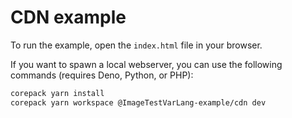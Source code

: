 # CDN example

To run the example, open the `index.html` file in your browser.

If you want to spawn a local webserver, you can use the following commands
(requires Deno, Python, or PHP):

```sh
corepack yarn install
corepack yarn workspace @ImageTestVarLang-example/cdn dev
```
